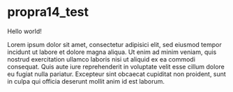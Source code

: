 propra14_test
=============
Hello world!

Lorem ipsum dolor sit amet, consectetur adipisici elit, sed eiusmod tempor
incidunt ut labore et dolore magna aliqua. Ut enim ad minim veniam, quis
nostrud exercitation ullamco laboris nisi ut aliquid ex ea commodi consequat.
Quis aute iure reprehenderit in voluptate velit esse cillum dolore eu fugiat
nulla pariatur. Excepteur sint obcaecat cupiditat non proident, sunt in culpa
qui officia deserunt mollit anim id est laborum.
